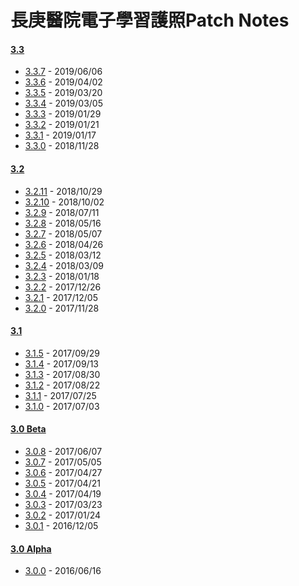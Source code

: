 # 長庚醫院電子學習護照Patch Notes
#### [3.3](https://github.com/kcwang-tw/cgmhlp-patch-note/blob/master/3-3.md)
- [3.3.7](https://github.com/kcwang-tw/cgmhlp-patch-note/blob/master/3-3.md#337) - 2019/06/06
- [3.3.6](https://github.com/kcwang-tw/cgmhlp-patch-note/blob/master/3-3.md#336) - 2019/04/02
- [3.3.5](https://github.com/kcwang-tw/cgmhlp-patch-note/blob/master/3-3.md#335) - 2019/03/20
- [3.3.4](https://github.com/kcwang-tw/cgmhlp-patch-note/blob/master/3-3.md#334) - 2019/03/05
- [3.3.3](https://github.com/kcwang-tw/cgmhlp-patch-note/blob/master/3-3.md#333) - 2019/01/29
- [3.3.2](https://github.com/kcwang-tw/cgmhlp-patch-note/blob/master/3-3.md#332) - 2019/01/21
- [3.3.1](https://github.com/kcwang-tw/cgmhlp-patch-note/blob/master/3-3.md#331) - 2019/01/17
- [3.3.0](https://github.com/kcwang-tw/cgmhlp-patch-note/blob/master/3-3.md#330) - 2018/11/28
#### [3.2](https://github.com/kcwang-tw/cgmhlp-patch-note/blob/master/3-2.md)
- [3.2.11](https://github.com/kcwang-tw/cgmhlp-patch-note/blob/master/3-2.md#3211) - 2018/10/29
- [3.2.10](https://github.com/kcwang-tw/cgmhlp-patch-note/blob/master/3-2.md#3210) - 2018/10/02
- [3.2.9](https://github.com/kcwang-tw/cgmhlp-patch-note/blob/master/3-2.md#329) - 2018/07/11
- [3.2.8](https://github.com/kcwang-tw/cgmhlp-patch-note/blob/master/3-2.md#328) - 2018/05/16
- [3.2.7](https://github.com/kcwang-tw/cgmhlp-patch-note/blob/master/3-2.md#327) - 2018/05/07
- [3.2.6](https://github.com/kcwang-tw/cgmhlp-patch-note/blob/master/3-2.md#326) - 2018/04/26
- [3.2.5](https://github.com/kcwang-tw/cgmhlp-patch-note/blob/master/3-2.md#325) - 2018/03/12
- [3.2.4](https://github.com/kcwang-tw/cgmhlp-patch-note/blob/master/3-2.md#324) - 2018/03/09
- [3.2.3](https://github.com/kcwang-tw/cgmhlp-patch-note/blob/master/3-2.md#323) - 2018/01/18
- [3.2.2](https://github.com/kcwang-tw/cgmhlp-patch-note/blob/master/3-2.md#322) - 2017/12/26
- [3.2.1](https://github.com/kcwang-tw/cgmhlp-patch-note/blob/master/3-2.md#321) - 2017/12/05
- [3.2.0](https://github.com/kcwang-tw/cgmhlp-patch-note/blob/master/3-2.md#320) - 2017/11/28
#### [3.1](https://github.com/kcwang-tw/cgmhlp-patch-note/blob/master/3-1.md)
- [3.1.5](https://github.com/kcwang-tw/cgmhlp-patch-note/blob/master/3-1.md#315) - 2017/09/29
- [3.1.4](https://github.com/kcwang-tw/cgmhlp-patch-note/blob/master/3-1.md#314) - 2017/09/13
- [3.1.3](https://github.com/kcwang-tw/cgmhlp-patch-note/blob/master/3-1.md#313) - 2017/08/30
- [3.1.2](https://github.com/kcwang-tw/cgmhlp-patch-note/blob/master/3-1.md#312) - 2017/08/22
- [3.1.1](https://github.com/kcwang-tw/cgmhlp-patch-note/blob/master/3-1.md#311) - 2017/07/25
- [3.1.0](https://github.com/kcwang-tw/cgmhlp-patch-note/blob/master/3-1.md#310) - 2017/07/03
#### [3.0 Beta](https://github.com/kcwang-tw/cgmhlp-patch-note/blob/master/3-0-beta.md)
- [3.0.8](https://github.com/kcwang-tw/cgmhlp-patch-note/blob/master/3-0-beta.md#308) - 2017/06/07
- [3.0.7](https://github.com/kcwang-tw/cgmhlp-patch-note/blob/master/3-0-beta.md#307) - 2017/05/05
- [3.0.6](https://github.com/kcwang-tw/cgmhlp-patch-note/blob/master/3-0-beta.md#306) - 2017/04/27
- [3.0.5](https://github.com/kcwang-tw/cgmhlp-patch-note/blob/master/3-0-beta.md#305) - 2017/04/21
- [3.0.4](https://github.com/kcwang-tw/cgmhlp-patch-note/blob/master/3-0-beta.md#304) - 2017/04/19
- [3.0.3](https://github.com/kcwang-tw/cgmhlp-patch-note/blob/master/3-0-beta.md#303) - 2017/03/23
- [3.0.2](https://github.com/kcwang-tw/cgmhlp-patch-note/blob/master/3-0-beta.md#302) - 2017/01/24
- [3.0.1](https://github.com/kcwang-tw/cgmhlp-patch-note/blob/master/3-0-beta.md#301) - 2016/12/05
#### [3.0 Alpha](https://github.com/kcwang-tw/cgmhlp-patch-note/blob/master/3-0-alpha.md)
- [3.0.0](https://github.com/kcwang-tw/cgmhlp-patch-note/blob/master/3-0-alpha.md#300) - 2016/06/16
